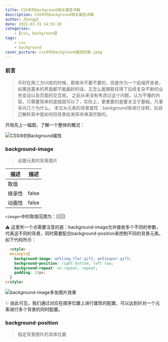 ```yaml
---
title: CSS中的background相关属性详解
description: CSS中的background相关属性详解
author: Zhenggl
date: 2022-03-31 14:55:10
categories:
    - [css, background]
tags:
    - css
    - background
cover_picture: css中的background属性封面.jpeg
---
```


### 前言
> 平时在用三方UI库的时候，那爽🉐️不要不要的，但是作为一个前端开发者，如果连基本的界面都不能画好的话，又怎么能够胜任得了后续复杂不断的业务变动以及页面的交互呢。
> 之前从来没有考虑过这个问题，认为不懂的内容，只需要简单的度娘就可以了，实际上，更重要的是要关注于基础，凡事多问几个为什么。
> 本文从元素的背景属性：background来进行诠释，向自己解析其中是如何将背景给发挥🉐️淋漓尽致的。

开局先上一幅图，了解一个整体的概况：

![CSS中的Background属性](CSS中的Background属性.png)

### background-image
> 设置元素的背景图片

| 描述 | 描述 |
|---|---|
| 取值 | <image> |
| 继承性 | false |
| 动画性 | false |

`<image>`中的取值范围为：[<uri>|<linear-gradient>|<repeating-linear-gradient>|<radial-gradient>|<repeating-radial-gradient>]

⚠️ 这里🈶️一个点需要注意的是：background-image允许接收多个不同的参数，代表这不同的背景，同时需要配合background-position来控制不同的背景元素。如下代码所示：
```html
  <style>
  #example{
    background-image: url(img_flwr.gif), url(paper.gif);
    background-position: right bottom, left top;
    background-repeat: no-repeat, repeat;
    padding: 15px;
  }
</style>
```

![background-image多张图片效果](background-image多张图片效果.png)

✨ 由此可见，我们通过对应在顺序位置上进行属性的配置，可以达到针对一个元素进行多个背景的同时配置。

### background-position
> 指定背景图片的具体位置

